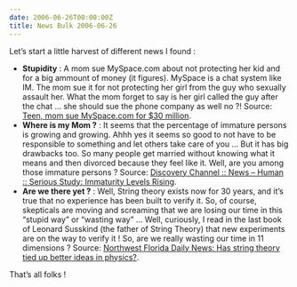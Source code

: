 ```yaml
---
date: 2006-06-26T00:00:00Z
title: News Bulk 2006-06-26
---
```


Let’s start a little harvest of different news I found :

* **Stupidity** : A mom sue MySpace.com about not protecting her kid and for a big ammount of money (it figures). MySpace is a chat system like IM. The mom sue it for not protecting her girl from the guy who sexually assault her. What the mom forget to say is her girl called the guy after the chat … she should sue the phone company as well no ?! Source: [Teen, mom sue MySpace.com for $30 million](http://web.archive.org/web/20060703054417/www.statesman.com/news/content/news/stories/local/06/20myspace.html).
* **Where is my Mom ?** : It seems that the percentage of immature persons is growing and growing. Ahhh yes it seems so good to not have to be responsible to something and let others take care of you … But it has big drawbacks too. So many people get married without knowing what it means and then divorced because they feel like it. Well, are you among those immature persons ? Source: [Discovery Channel :: News – Human :: Serious Study: Immaturity Levels Rising](http://web.archive.org/web/20060702014014/dsc.discovery.com/news/2006/06/23/immature_hum.html?category=human&amp;guid=20060623110030).
* **Are we there yet ?** : Well, String theory exists now for 30 years, and it’s true that no experience has been built to verify it. So, of course, skepticals are moving and screaming that we are losing our time in this “stupid way” or “wasting way” ... Well, curiously, I read in the last book of Leonard Susskind (the father of String Theory) that new experiments are on the way to verify it ! So, are we really wasting our time in 11 dimensions ? Source: [Northwest Florida Daily News: Has string theory tied up better ideas in physics?](http://web.archive.org/web/20060701213954/www.nwfdailynews.com/articleArchive/jun2006/notevenwrong.php).

That’s all folks !
